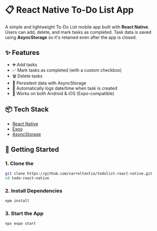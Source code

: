 # 📋 React Native To-Do List App

A simple and lightweight To-Do List mobile app built with **React Native**. Users can add, delete, and mark tasks as completed. Task data is saved using **AsyncStorage** so it's retained even after the app is closed.

## ✨ Features

- ➕ Add tasks
- ✅ Mark tasks as completed (with a custom checkbox)
- 🗑️ Delete tasks
- 💾 Persistent data with AsyncStorage
- 📅 Automatically logs date/time when task is created
- 📱 Works on both Android & iOS (Expo-compatible)

## 📦 Tech Stack

- [React Native](https://reactnative.dev/)
- [Expo](https://expo.dev/)
- [AsyncStorage](https://docs.expo.dev/versions/latest/sdk/async-storage/)

## 🚀 Getting Started

### 1. Clone the
```bash
git clone https://github.com/varreltantio/todolist-react-native.git
cd todo-react-native
```

### 2. Install Dependencies
```bash
npm install
```

### 3. Start the App
```bash
npx expo start
```

